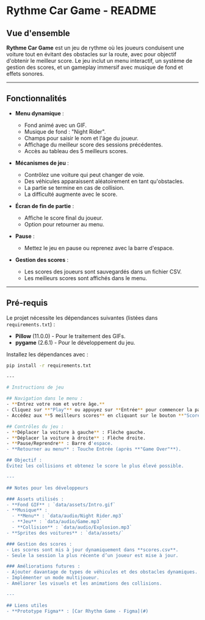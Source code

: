 # Rythme Car Game - README

## Vue d'ensemble

**Rythme Car Game** est un jeu de rythme où les joueurs conduisent une voiture tout en évitant des obstacles sur la route, avec pour objectif d'obtenir le meilleur score. Le jeu inclut un menu interactif, un système de gestion des scores, et un gameplay immersif avec musique de fond et effets sonores.

---

## Fonctionnalités

- **Menu dynamique** :  
  - Fond animé avec un GIF.  
  - Musique de fond : "Night Rider".  
  - Champs pour saisir le nom et l'âge du joueur.  
  - Affichage du meilleur score des sessions précédentes.  
  - Accès au tableau des 5 meilleurs scores.

- **Mécanismes de jeu** :  
  - Contrôlez une voiture qui peut changer de voie.  
  - Des véhicules apparaissent aléatoirement en tant qu'obstacles.  
  - La partie se termine en cas de collision.  
  - La difficulté augmente avec le score.

- **Écran de fin de partie** :  
  - Affiche le score final du joueur.  
  - Option pour retourner au menu.

- **Pause** :  
  - Mettez le jeu en pause ou reprenez avec la barre d'espace.

- **Gestion des scores** :  
  - Les scores des joueurs sont sauvegardés dans un fichier CSV.  
  - Les meilleurs scores sont affichés dans le menu.

---

## Pré-requis

Le projet nécessite les dépendances suivantes (listées dans `requirements.txt`) :
- **Pillow** (11.0.0) - Pour le traitement des GIFs.
- **pygame** (2.6.1) - Pour le développement du jeu.

Installez les dépendances avec :
```bash
pip install -r requirements.txt

---

# Instructions de jeu

## Navigation dans le menu :
- **Entrez votre nom et votre âge.**
- Cliquez sur **"Play"** ou appuyez sur **Entrée** pour commencer la partie.
- Accédez aux **5 meilleurs scores** en cliquant sur le bouton **"Scores"**.

## Contrôles du jeu :
- **Déplacer la voiture à gauche** : Flèche gauche.
- **Déplacer la voiture à droite** : Flèche droite.
- **Pause/Reprendre** : Barre d'espace.
- **Retourner au menu** : Touche Entrée (après **"Game Over"**).

## Objectif :
Évitez les collisions et obtenez le score le plus élevé possible.

---

## Notes pour les développeurs

### Assets utilisés :
- **Fond GIF** : `data/assets/Intro.gif`
- **Musique** :
  - **Menu** : `data/audio/Night Rider.mp3`
  - **Jeu** : `data/audio/Game.mp3`
  - **Collision** : `data/audio/Explosion.mp3`
- **Sprites des voitures** : `data/assets/`

### Gestion des scores :
- Les scores sont mis à jour dynamiquement dans **scores.csv**.
- Seule la session la plus récente d’un joueur est mise à jour.

### Améliorations futures :
- Ajouter davantage de types de véhicules et des obstacles dynamiques.
- Implémenter un mode multijoueur.
- Améliorer les visuels et les animations des collisions.

---

## Liens utiles
- **Prototype Figma** : [Car Rhythm Game - Figma](#)

